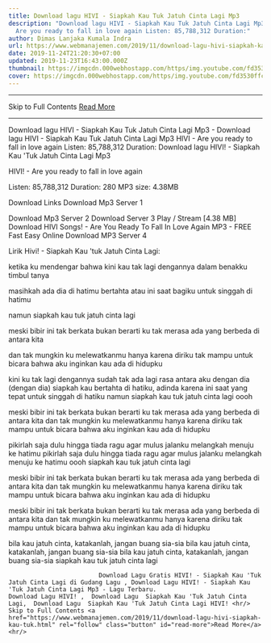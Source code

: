 ```yaml
---
title: Download lagu HIVI - Siapkah Kau Tuk Jatuh Cinta Lagi Mp3
description: "Download lagu HIVI - Siapkah Kau Tuk Jatuh Cinta Lagi Mp3 HIVI -
  Are you ready to fall in love again Listen: 85,788,312 Duration:"
author: Dimas Lanjaka Kumala Indra
url: https://www.webmanajemen.com/2019/11/download-lagu-hivi-siapkah-kau-tuk.html
date: 2019-11-24T21:20:30+07:00
updated: 2019-11-23T16:43:00.000Z
thumbnail: https://imgcdn.000webhostapp.com/https/img.youtube.com/fd3530ffc5a624177274308fa427f6a5.jpeg
cover: https://imgcdn.000webhostapp.com/https/img.youtube.com/fd3530ffc5a624177274308fa427f6a5.jpeg
---
```


<hr/> Skip to Full Contents <a href="https://www.webmanajemen.com/2019/11/download-lagu-hivi-siapkah-kau-tuk.html" rel="follow" class="button" id="read-more">Read More</a> <hr/> Download lagu HIVI - Siapkah Kau Tuk Jatuh Cinta Lagi Mp3 - Download lagu HIVI - Siapkah Kau Tuk Jatuh Cinta Lagi Mp3 HIVI - Are you ready to fall in love again Listen: 85,788,312 Duration: Download lagu HIVI! - Siapkah Kau 'Tuk Jatuh Cinta Lagi Mp3

  HIVI!  - Are you ready to fall in love again 

  Listen: 85,788,312 
  Duration: 280 
  MP3 size: 4.38MB 

  Download Links 
  Download Mp3 Server 1 

  Download Mp3 Server 2 
  Download Server 3 
  Play / Stream [4.38 MB] Download HIVI Songs!  - Are You Ready To Fall In Love Again MP3 - FREE Fast Easy Online 
  Download MP3 Server 4 


                             
Lirik Hivi! - Siapkah Kau 'tuk Jatuh Cinta Lagi:
                             
ketika ku mendengar bahwa
  kini kau tak lagi dengannya
  dalam benakku timbul tanya
  
  masihkah ada dia di hatimu bertahta
  atau ini saat bagiku
  untuk singgah di hatimu
  
  namun siapkah kau tuk jatuh cinta lagi
  
  meski bibir ini tak berkata
  bukan berarti ku tak merasa
  ada yang berbeda di antara kita
  
  dan tak mungkin ku melewatkanmu
  hanya karena diriku tak mampu untuk bicara
  bahwa aku inginkan kau ada di hidupku
  
  kini ku tak lagi dengannya
  sudah tak ada lagi rasa antara aku dengan dia (dengan dia)
  siapkah kau bertahta di hatiku, adinda
  karena ini saat yang tepat untuk singgah di hatiku
  namun siapkah kau tuk jatuh cinta lagi oooh
  
  meski bibir ini tak berkata
  bukan berarti ku tak merasa ada yang berbeda di antara kita
  dan tak mungkin ku melewatkanmu hanya karena
  diriku tak mampu untuk bicara bahwa aku inginkan kau ada di hidupku
  
  pikirlah saja dulu hingga tiada ragu
  agar mulus jalanku melangkah menuju ke hatimu
  pikirlah saja dulu hingga tiada ragu
  agar mulus jalanku melangkah menuju ke hatimu
  oooh siapkah kau tuk jatuh cinta lagi
  
  meski bibir ini tak berkata
  bukan berarti ku tak merasa ada yang berbeda di antara kita
  dan tak mungkin ku melewatkanmu hanya karena
  diriku tak mampu untuk bicara bahwa aku inginkan kau ada di hidupku
  
  meski bibir ini tak berkata
  bukan berarti ku tak merasa ada yang berbeda di antara kita
  dan tak mungkin ku melewatkanmu hanya karena
  diriku tak mampu untuk bicara bahwa aku inginkan kau ada di hidupku
  
  bila kau jatuh cinta, katakanlah, jangan buang sia-sia
  bila kau jatuh cinta, katakanlah, jangan buang sia-sia
  bila kau jatuh cinta, katakanlah, jangan buang sia-sia
  siapkah kau tuk jatuh cinta lagi                                 
                                 
                             Download Lagu Gratis HIVI! - Siapkah Kau 'Tuk Jatuh Cinta Lagi di Gudang Lagu , Download Lagu HIVI! - Siapkah Kau 'Tuk Jatuh Cinta Lagi Mp3 - Lagu Terbaru.                                                         Download Lagu HIVI! ,  Download Lagu  Siapkah Kau 'Tuk Jatuh Cinta Lagi,  Download Lagu  Siapkah Kau 'Tuk Jatuh Cinta Lagi HIVI! <hr/> Skip to Full Contents <a href="https://www.webmanajemen.com/2019/11/download-lagu-hivi-siapkah-kau-tuk.html" rel="follow" class="button" id="read-more">Read More</a> <hr/>
